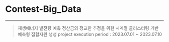 # Contest-Big_Data
---
> 재생에너지 발전량 예측 정산금의 정교한 추정을 위한 시계열 클러스터링 기반 예측형 집합자원 생성
project execution period : 2023.07.01 ~ 2023.07.10

